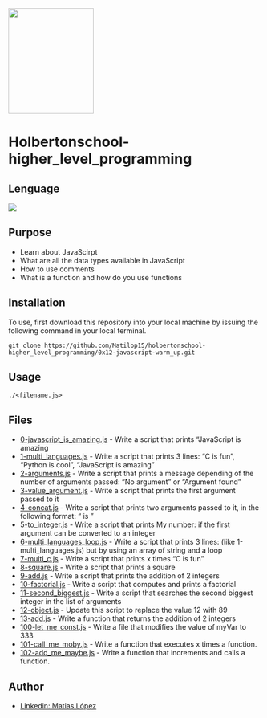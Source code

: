 <img src="https://blog.holbertonschool.com/wp-content/uploads/2020/04/unnamed-2.png" width="170" height="210">

# Holbertonschool-higher_level_programming

## Lenguage
<img src="https://img.icons8.com/color/48/000000/javascript--v1.png"/>

## Purpose 

- Learn about JavaScirpt
- What are all the data types available in JavaScript
- How to use comments
- What is a function and how do you use functions

## Installation

To use, first download  this repository into your local machine by issuing the following command in your local terminal. 
```
git clone https://github.com/Matilop15/holbertonschool-higher_level_programming/0x12-javascript-warm_up.git
```

## Usage
```
./<filename.js>
```

## Files

- [0-javascript_is_amazing.js](https://github.com/Matilop15/holbertonschool-higher_level_programming/blob/master/0x12-javascript-warm_up/0-javascript_is_amazing.js) - Write a script that prints “JavaScript is amazing
- [1-multi_languages.js](https://github.com/Matilop15/holbertonschool-higher_level_programming/blob/master/0x12-javascript-warm_up/1-multi_languages.js) - Write a script that prints 3 lines: “C is fun”, “Python is cool”, “JavaScript is amazing”
- [2-arguments.js](https://github.com/Matilop15/holbertonschool-higher_level_programming/blob/master/0x12-javascript-warm_up/2-arguments.js) - Write a script that prints a message depending of the number of arguments passed:  “No argument” or “Argument found”
- [3-value_argument.js](https://github.com/Matilop15/holbertonschool-higher_level_programming/blob/master/0x12-javascript-warm_up/3-value_argument.js) - Write a script that prints the first argument passed to it
- [4-concat.js](https://github.com/Matilop15/holbertonschool-higher_level_programming/blob/master/0x12-javascript-warm_up/4-concat.js) - Write a script that prints two arguments passed to it, in the following format: “ is ”
- [5-to_integer.js](https://github.com/Matilop15/holbertonschool-higher_level_programming/blob/master/0x12-javascript-warm_up/5-to_integer.js) - Write a script that prints My number: <first argument converted in integer> if the first argument can be converted to an integer
- [6-multi_languages_loop.js](https://github.com/Matilop15/holbertonschool-higher_level_programming/blob/master/0x12-javascript-warm_up/6-multi_languages_loop.js) - Write a script that prints 3 lines: (like 1-multi_languages.js) but by using an array of string and a loop
- [7-multi_c.js](https://github.com/Matilop15/holbertonschool-higher_level_programming/blob/master/0x12-javascript-warm_up/7-multi_c.js) - Write a script that prints x times “C is fun”
- [8-square.js](https://github.com/Matilop15/holbertonschool-higher_level_programming/blob/master/0x12-javascript-warm_up/8-square.js) - Write a script that prints a square
- [9-add.js](https://github.com/Matilop15/holbertonschool-higher_level_programming/blob/master/0x12-javascript-warm_up/9-add.js) - Write a script that prints the addition of 2 integers
- [10-factorial.js](https://github.com/Matilop15/holbertonschool-higher_level_programming/blob/master/0x12-javascript-warm_up/10-factorial.js) - Write a script that computes and prints a factorial
- [11-second_biggest.js](https://github.com/Matilop15/holbertonschool-higher_level_programming/blob/master/0x12-javascript-warm_up/11-second_biggest.js) - Write a script that searches the second biggest integer in the list of arguments
- [12-object.js](https://github.com/Matilop15/holbertonschool-higher_level_programming/blob/master/0x12-javascript-warm_up/12-object.js) - Update this script to replace the value 12 with 89
- [13-add.js](https://github.com/Matilop15/holbertonschool-higher_level_programming/blob/master/0x12-javascript-warm_up/13-add.js) - Write a function that returns the addition of 2 integers
- [100-let_me_const.js](https://github.com/Matilop15/holbertonschool-higher_level_programming/blob/master/0x12-javascript-warm_up/100-let_me_const.js) - Write a file that modifies the value of myVar to 333
- [101-call_me_moby.js](https://github.com/Matilop15/holbertonschool-higher_level_programming/blob/master/0x12-javascript-warm_up/101-call_me_moby.js) - Write a function that executes x times a function.
- [102-add_me_maybe.js](https://github.com/Matilop15/holbertonschool-higher_level_programming/blob/master/0x12-javascript-warm_up/102-add_me_maybe.js) - Write a function that increments and calls a function.

## Author
- [Linkedin: Matias López](https://uy.linkedin.com/in/matias-l%C3%B3pez-777796194?trk=people-guest_people_search-card)

